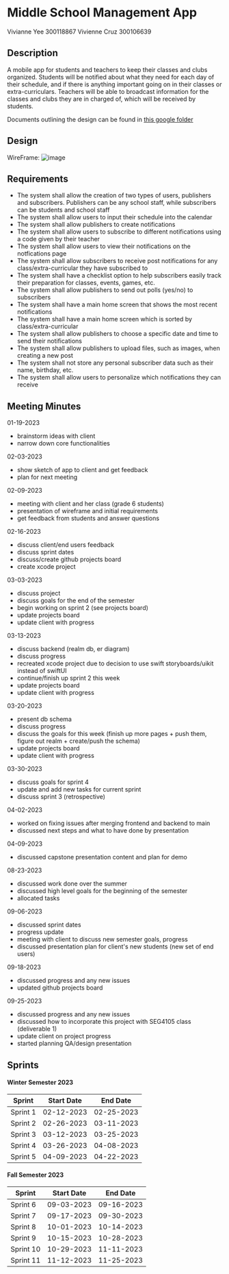 # Middle School Management App
Vivianne Yee 300118867
Vivienne Cruz 300106639

## Description
A mobile app for students and teachers to keep their classes and clubs organized. Students will be notified about what they need for each day of their schedule, and if there is anything important going on in their classes or extra-curriculars. Teachers will be able to broadcast information for the classes and clubs they are in charged of, which will be received by students.

Documents outlining the design can be found in [this google folder](https://drive.google.com/drive/folders/1sl0wAzmMx0jFleeJGWzdkdRDSlMzgSrj?usp=share_link)

## Design
WireFrame:
![image](https://user-images.githubusercontent.com/55165979/217838690-86c16b20-92de-4958-b57a-6949efff0381.png)

## Requirements
- The system shall allow the creation of two types of users, publishers and subscribers. Publishers can be any school staff, while subscribers can be students and school staff
- The system shall allow users to input their schedule into the calendar
- The system shall allow publishers to create notifications
- The system shall allow users to subscribe to different notifications using a code given by their teacher
- The system shall allow users to view their notifications on the notfications page 
- The system shall allow subscribers to receive post notifications for any class/extra-curricular they have subscribed to
- The system shall have a checklist option to help subscribers easily track their preparation for classes, events, games, etc. 
- The system shall allow publishers to send out polls (yes/no) to subscribers
- The system shall have a main home screen that shows the most recent notifications
- The system shall have a main home screen which is sorted by class/extra-curricular
- The system shall allow publishers to choose a specific date and time to send their notifications
- The system shall allow publishers to upload files, such as images, when creating a new post
- The system shall not store any personal subscriber data such as their name, birthday, etc.
- The system shall allow users to personalize which notifications they can receive

## Meeting Minutes
01-19-2023
- brainstorm ideas with client
- narrow down core functionalities

02-03-2023
- show sketch of app to client and get feedback
- plan for next meeting

02-09-2023
- meeting with client and her class (grade 6 students)
- presentation of wireframe and initial requirements
- get feedback from students and answer questions

02-16-2023
- discuss client/end users feedback
- discuss sprint dates
- discuss/create github projects board 
- create xcode project 

03-03-2023
- discuss project
- discuss goals for the end of the semester
- begin working on sprint 2 (see projects board)
- update projects board
- update client with progress

03-13-2023
- discuss backend (realm db, er diagram)
- discuss progress
- recreated xcode project due to decision to use swift storyboards/uikit instead of swiftUI
- continue/finish up sprint 2 this week
- update projects board
- update client with progress
 
03-20-2023
- present db schema 
- discuss progress
- discuss the goals for this week (finish up more pages + push them, figure out realm + create/push the schema)
- update projects board
- update client with progress

03-30-2023
- discuss goals for sprint 4
- update and add new tasks for current sprint
- discuss sprint 3 (retrospective)

04-02-2023
- worked on fixing issues after merging frontend and backend to main
- discussed next steps and what to have done by presentation

04-09-2023
- discussed capstone presentation content and plan for demo

08-23-2023
- discussed work done over the summer
- discussed high level goals for the beginning of the semester
- allocated tasks 

09-06-2023
- discussed sprint dates
- progress update
- meeting with client to discuss new semester goals, progress
- discussed presentation plan for client's new students (new set of end users)

09-18-2023
- discussed progress and any new issues 
- updated github projects board

09-25-2023
- discussed progress and any new issues
- discussed how to incorporate this project with SEG4105 class (deliverable 1)
- update client on project progress
- started planning QA/design presentation 

## Sprints
#### Winter Semester 2023
| Sprint | Start Date | End Date |
|--------|------------|----------|
| Sprint 1| 02-12-2023 | 02-25-2023|
| Sprint 2| 02-26-2023 | 03-11-2023|
| Sprint 3| 03-12-2023 | 03-25-2023|
| Sprint 4| 03-26-2023 | 04-08-2023|
| Sprint 5| 04-09-2023 | 04-22-2023|

#### Fall Semester 2023
| Sprint | Start Date | End Date |
|--------|------------|----------|
| Sprint 6| 09-03-2023 | 09-16-2023|
| Sprint 7| 09-17-2023 | 09-30-2023|
| Sprint 8| 10-01-2023 | 10-14-2023|
| Sprint 9| 10-15-2023 | 10-28-2023|
| Sprint 10| 10-29-2023 | 11-11-2023|
| Sprint 11| 11-12-2023 | 11-25-2023|
